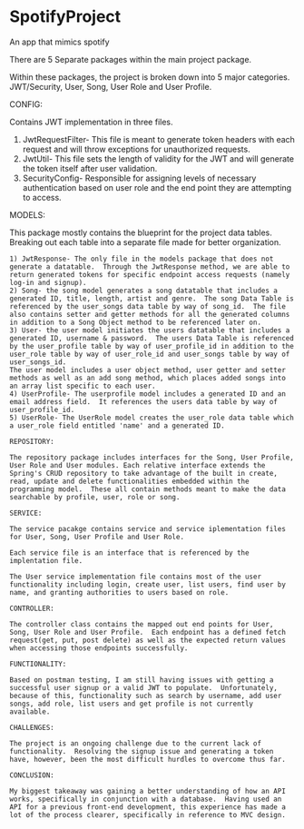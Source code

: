 # SpotifyProject
An app that mimics spotify

There are 5 Separate packages within the main project package. 

Within these packages, the project is broken down into 5 major categories.  JWT/Security, User, Song, User Role and User Profile. 
  
  CONFIG: 
  
  Contains JWT implementation in three files. 

  1) JwtRequestFilter- This file is meant to generate token headers with each request and will throw exceptions for unauthorized requests. 
  2) JwtUtil- This file sets the length of validity for the JWT and will generate the token itself after user validation. 
  3) SecurityConfig- Responsible for assigning levels of necessary authentication based on user role and the end point they are attempting to access.  
  
  MODELS:
  
  This package mostly contains the blueprint for the project data tables.  Breaking out each table into a separate file made for better organization.  

    1) JwtResponse- The only file in the models package that does not generate a datatable.  Through the JwtResponse method, we are able to return generated tokens for specific endpoint access requests (namely log-in and signup). 
    2) Song- the song model generates a song datatable that includes a generated ID, title, length, artist and genre.  The song Data Table is referenced by the user_songs data table by way of song_id.  The file also contains setter and getter methods for all the generated columns in addition to a Song Object method to be referenced later on. 
    3) User- the user model initiates the users datatable that includes a generated ID, username & password.  The users Data Table is referenced by the user_profile table by way of user_profile_id in addition to the user_role table by way of user_role_id and user_songs table by way of user_songs_id.  
    The user model includes a user object method, user getter and setter methods as well as an add song method, which places added songs into an array list specific to each user. 
    4) UserProfile- The userprofile model includes a generated ID and an email address field.  It references the users data table by way of user_profile_id. 
    5) UserRole- The UserRole model creates the user_role data table which a user_role field entitled 'name' and a generated ID. 
    
    REPOSITORY: 
    
    The repository package includes interfaces for the Song, User Profile, User Role and User modules. Each relative interface extends the Spring's CRUD repository to take advantage of the built in create, read, update and delete functionalities embedded within the programming model.  These all contain methods meant to make the data searchable by profile, user, role or song.  
    
    SERVICE: 
    
    The service pacakge contains service and service iplementation files for User, Song, User Profile and User Role.
    
    Each service file is an interface that is referenced by the implentation file.  
    
    The User service implementation file contains most of the user functionality including login, create user, list users, find user by name, and granting authorities to users based on role. 
    
    CONTROLLER: 
    
    The controller class contains the mapped out end points for User, Song, User Role and User Profile.  Each endpoint has a defined fetch request(get, put, post delete) as well as the expected return values when accessing those endpoints successfully.  
    
    FUNCTIONALITY: 
    
    Based on postman testing, I am still having issues with getting a successful user signup or a valid JWT to populate.  Unfortunately, because of this, functionality such as search by username, add user songs, add role, list users and get profile is not currently available. 
    
    CHALLENGES: 
    
    The project is an ongoing challenge due to the current lack of functionality.  Resolving the signup issue and generating a token have, however, been the most difficult hurdles to overcome thus far.  
    
    CONCLUSION: 
    
    My biggest takeaway was gaining a better understanding of how an API works, specifically in conjunction with a database.  Having used an API for a previous front-end development, this experience has made a lot of the process clearer, specifically in reference to MVC design.  
    
